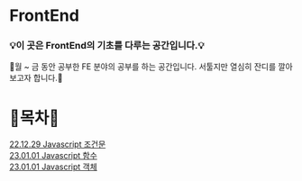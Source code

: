 # FrontEnd 

### 💡이 곳은 FrontEnd의 기초를 다루는 공간입니다.💡    
🌱월 ~ 금 동안 공부한 FE 분야의 공부를 하는 공간입니다. 서툴지만 열심히 잔디를 깔아보고자 합니다.🌱    


# 🌼목차🌼
[22.12.29 Javascript 조건문](https://github.com/bright-affection/Frontend/blob/main/javascript_study/javascript%20%EC%A1%B0%EA%B1%B4%EB%AC%B8.md)  
[23.01.01 Javascript 함수](https://github.com/bright-affection/Frontend/blob/main/javascript_study/javascript%20%ED%95%A8%EC%88%98.md)  
[23.01.01 Javascript 객체](https://github.com/bright-affection/Frontend/blob/main/javascript_study/javascript%20%EA%B0%9D%EC%B2%B4.md)